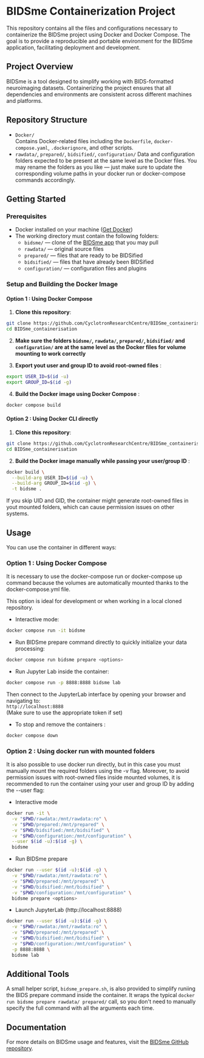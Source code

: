 # BIDSme Containerization Project

This repository contains all the files and configurations necessary to containerize the BIDSme project using Docker and Docker Compose. The goal is to provide a reproducible and portable environment for the BIDSme application, facilitating deployment and development.

## Project Overview

BIDSme is a tool designed to simplify working with BIDS-formatted neuroimaging datasets. Containerizing the project ensures that all dependencies and environments are consistent across different machines and platforms.

## Repository Structure

- `Docker/`  
  Contains Docker-related files including the `Dockerfile`, `docker-compose.yaml`, `.dockerignore`, and other scripts.
- `rawdata/`, `prepared/`, `bidsified/`, `configuration/`
Data and configuration folders expected to be present at the same level as the Docker files. You may rename the folders as you like — just make sure to update the corresponding volume paths in your docker run or docker-compose commands accordingly.

## Getting Started

### Prerequisites

- Docker installed on your machine ([Get Docker](https://docs.docker.com/get-docker/))  
- The working directory must contain the following folders:
  - `bidsme/` — clone of the [BIDSme app](https://github.com/CyclotronResearchCentre/BIDSme) that you may pull 
  - `rawdata/` — original source files
  - `prepared/` — files that are ready to be BIDSified
  - `bidsified/` — files that have already been BIDSified
  - `configuration/` — configuration files and plugins

### Setup and Building the Docker Image

#### Option 1 : Using Docker Compose

1. **Clone this repository**:

```bash
git clone https://github.com/CyclotronResearchCentre/BIDSme_containerisation.git
cd BIDSme_containerisation
```
2. **Make sure the folders `bidsme/`, `rawdata/`, `prepared/`, `bidsified/` and `configuration/` are at the same level as the Docker files for volume mounting to work correctly**

3. **Export yout user and group ID to avoid root-owned files** :
```bash
export USER_ID=$(id -u)
export GROUP_ID=$(id -g)
```

4. **Build the Docker image using Docker Compose** :

```bash
docker compose build 
```

#### Option 2 : Using Docker CLI directly
1. **Clone this repository**:

```bash
git clone https://github.com/CyclotronResearchCentre/BIDSme_containerisation.git
cd BIDSme_containerisation
```

2. **Build the Docker image manually while passing your user/group ID** :
```bash
docker build \
  --build-arg USER_ID=$(id -u) \
  --build-arg GROUP_ID=$(id -g) \
  -t bidsme .
```
If you skip UID and GID, the container might generate root-owned files in yout mounted folders, which can cause permission issues on other systems.


## Usage 
You can use the container in different ways:

### Option 1 : Using Docker Compose 

It is necessary to use the docker-compose run or docker-compose up command because the volumes are automatically mounted thanks to the docker-compose.yml file.

This option is ideal for development or when working in a local cloned repository.

- Interactive mode:

```bash
docker compose run -it bidsme 
```
- Run BIDSme prepare command directly to quickly initialize your data processing:

```bash
docker compose run bidsme prepare <options>
```
- Run Jupyter Lab inside the container:

```bash
docker compose run -p 8888:8888 bidsme lab
```
Then connect to the JupyterLab interface by opening your browser and navigating to:  
  `http://localhost:8888`  
  (Make sure to use the appropriate token if set)

- To stop and remove the containers :
```bash
docker compose down
```

### Option 2 : Using docker run with mounted folders

It is also possible to use docker run directly, but in this case you must manually mount the required folders using the -v flag. Moreover, to avoid permission issues with root-owned files inside mounted volumes, it is recommended to run the container using your user and group ID by adding the --user flag:

- Interactive mode
```bash
docker run -it \
  -v "$PWD/rawdata:/mnt/rawdata:ro" \
  -v "$PWD/prepared:/mnt/prepared" \
  -v "$PWD/bidsified:/mnt/bidsified" \
  -v "$PWD/configuration:/mnt/configuration" \
  --user $(id -u):$(id -g) \
  bidsme
```


- Run BIDSme prepare
```bash
docker run --user $(id -u):$(id -g) \
  -v "$PWD/rawdata:/mnt/rawdata:ro" \
  -v "$PWD/prepared:/mnt/prepared" \
  -v "$PWD/bidsified:/mnt/bidsified" \
  -v "$PWD/configuration:/mnt/configuration" \
  bidsme prepare <options>
```
- Launch JupyterLab (http://localhost:8888)
```bash
docker run --user $(id -u):$(id -g) \
  -v "$PWD/rawdata:/mnt/rawdata:ro" \
  -v "$PWD/prepared:/mnt/prepared" \
  -v "$PWD/bidsified:/mnt/bidsified" \
  -v "$PWD/configuration:/mnt/configuration" \
  -p 8888:8888 \
  bidsme lab
```


## Additional Tools 
A small helper script, `bidsme_prepare.sh`, is also provided to simplify runiing the BIDS prepare command inside the container. It wraps the typical `docker run bidsme prepare rawdata/ prepared/` call, so you don't need to manually specify the full command with all the arguments each time. 

## Documentation 

For more details on BIDSme usage and features, visit the [BIDSme GitHub repository](https://github.com/CyclotronResearchCentre/BIDSme).
